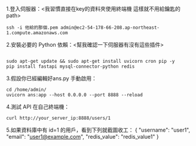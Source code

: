 1.登入伺服器：<我習慣直接在key的資料夾使用終端機 這樣就不用給鑰匙的path>
```
ssh -i 他給的那個.pem admin@ec2-54-178-66-208.ap-northeast-1.compute.amazonaws.com
```

2.安裝必要的 Python 依賴：<幫我確認一下伺服器有沒有這些插件>
```

sudo apt-get update && sudo apt-get install uvicorn cron pip -y
pip install fastapi mysql-connector-python redis
```

3.假設你已經編輯好ans.py
手動啟用：
```
cd /home/admin/
uvicorn ans:app --host 0.0.0.0 --port 8888 --reload
```

4.測試 API
在自己終端機：
```
curl http://your_server_ip:8888/users/1
```

5.如果資料庫中有 id=1 的用戶，看到下列就截圖收工：
{
    "username": "user1",
    "email": "user1@example.com",
    "redis_value": "redis_value1"
}


